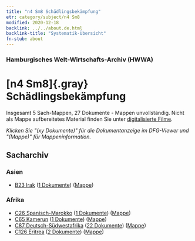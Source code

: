 ```yaml
---
title: "n4 Sm8 Schädlingsbekämpfung"
etr: category/subject/n4 Sm8
modified: 2020-12-18
backlink: ../../about.de.html
backlink-title: "Systematik-Übersicht"
fn-stub: about
---
```


### Hamburgisches Welt-Wirtschafts-Archiv (HWWA)
# [n4 Sm8]{.gray}&#8201; Schädlingsbekämpfung&#160; 




Insgesamt 5 Sach-Mappen, 27 Dokumente - Mappen unvollständig.
Nicht als Mappe aufbereitetes Material finden Sie unter [digitalisierte Filme](/film/h1_sh).

_Klicken Sie "(xy Dokumente)" für die Dokumentanzeige im DFG-Viewer und "(Mappe)" für Mappeninformation._

## Sacharchiv




### Asien

- [B23 Irak](../../../geo/about.de.html#B23) (<a href="https://dfg-viewer.de/show/?tx_dlf[id]=https://pm20.zbw.eu/mets/sh/1411xx/141113/1619xx/161905/public.mets.de.xml" target="_blank">1 Dokumente</a>) ([Mappe](http://purl.org/pressemappe20/folder/sh/141113,161905))

### Afrika

- [C26 Spanisch-Marokko](../../../geo/about.de.html#C26) (<a href="https://dfg-viewer.de/show/?tx_dlf[id]=https://pm20.zbw.eu/mets/sh/1413xx/141359/1619xx/161905/public.mets.de.xml" target="_blank">1 Dokumente</a>) ([Mappe](http://purl.org/pressemappe20/folder/sh/141359,161905))
- [C65 Kamerun](../../../geo/about.de.html#C65) (<a href="https://dfg-viewer.de/show/?tx_dlf[id]=https://pm20.zbw.eu/mets/sh/1414xx/141410/1619xx/161905/public.mets.de.xml" target="_blank">1 Dokumente</a>) ([Mappe](http://purl.org/pressemappe20/folder/sh/141410,161905))
- [C87 Deutsch-Südwestafrika](../../../geo/about.de.html#C87) (<a href="https://dfg-viewer.de/show/?tx_dlf[id]=https://pm20.zbw.eu/mets/sh/1414xx/141450/1619xx/161905/public.mets.de.xml" target="_blank">22 Dokumente</a>) ([Mappe](http://purl.org/pressemappe20/folder/sh/141450,161905))
- [C126 Eritrea](../../../geo/about.de.html#C126) (<a href="https://dfg-viewer.de/show/?tx_dlf[id]=https://pm20.zbw.eu/mets/sh/1414xx/141483/1619xx/161905/public.mets.de.xml" target="_blank">2 Dokumente</a>) ([Mappe](http://purl.org/pressemappe20/folder/sh/141483,161905))


